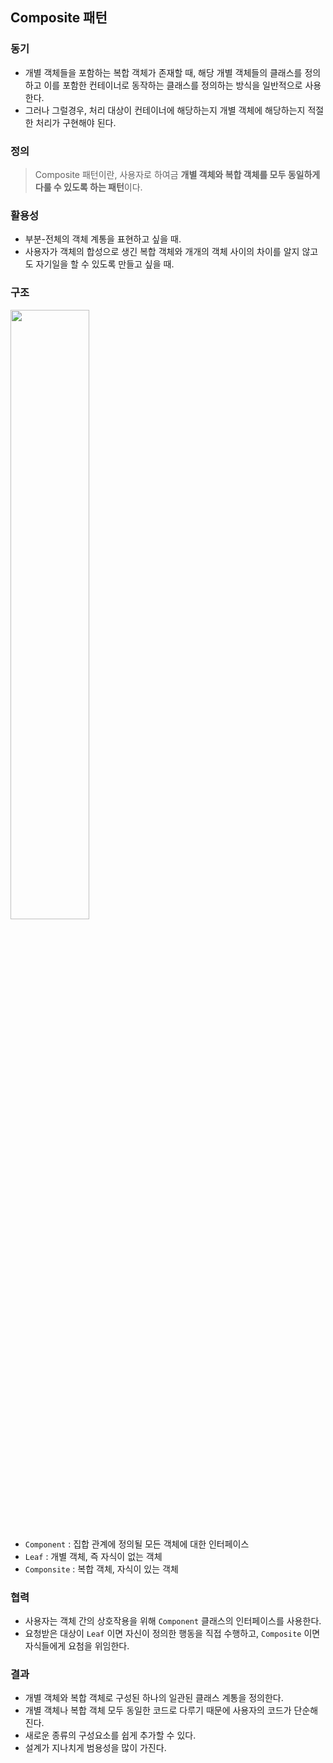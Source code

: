 ## Composite 패턴

### 동기

- 개별 객체들을 포함하는 복합 객체가 존재할 때, 해당 개별 객체들의 클래스를 정의하고 이를 포함한 컨테이너로 동작하는 클래스를 정의하는 방식을 일반적으로 사용한다.
- 그러나 그럴경우, 처리 대상이 컨테이너에 해당하는지 개별 객체에 해당하는지 적절한 처리가 구현해야 된다.

### 정의

> Composite 패턴이란, 사용자로 하여금 **개별 객체와 복합 객체를 모두 동일하게 다룰 수 있도록 하는 패턴**이다.

### 활용성

- 부분-전체의 객체 계통을 표현하고 싶을 때.
- 사용자가 객체의 합성으로 생긴 복합 객체와 개개의 객체 사이의 차이를 알지 않고도 자기일을 할 수 있도록 만들고 싶을 때.

### 구조

<img src="https://scvgoe.github.io/img/composite.jpg" width="50%" height="auto">

- `Component` : 집합 관계에 정의될 모든 객체에 대한 인터페이스
- `Leaf` : 개별 객체, 즉 자식이 없는 객체
- `Componsite` : 복합 객체, 자식이 있는 객체

### 협력

- 사용자는 객체 간의 상호작용을 위해 `Component` 클래스의 인터페이스를 사용한다.
- 요청받은 대상이 `Leaf` 이면 자신이 정의한 행동을 직접 수행하고, `Composite` 이면 자식들에게 요첨을 위임한다.

### 결과

- 개별 객체와 복합 객체로 구성된 하나의 일관된 클래스 계통을 정의한다.
- 개별 객체나 복합 객체 모두 동일한 코드로 다루기 때문에 사용자의 코드가 단순해진다.
- 새로운 종류의 구성요소를 쉽게 추가할 수 있다.
- 설계가 지나치게 범용성을 많이 가진다.
